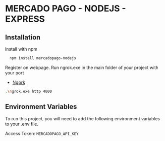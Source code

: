 
# MERCADO PAGO - NODEJS - EXPRESS




## Installation

Install with npm

```bash
  npm install mercadopago-nodejs
```
Register on webpage. Run ngrok.exe in the main folder of your project with your port
- [Ngork](https://ngrok.com/)
```bash
.\ngrok.exe http 4000
```

## Environment Variables

To run this project, you will need to add the following environment variables to your .env file.

Access Token:
`MERCADOPAGO_API_KEY`

